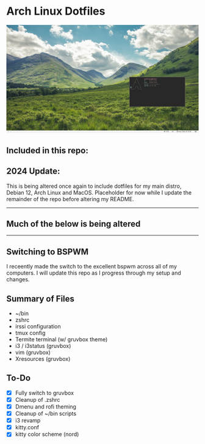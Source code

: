 # Arch Linux Dotfiles
![Arch Linux](bspwm.png)
## Included in this repo:

## 2024 Update:
This is being altered once again to include dotfiles for my main distro, Debian 12, Arch Linux and MacOS. Placeholder for now while I update the remainder of the repo before altering my README.


---
## Much of the below is being altered
---


## Switching to BSPWM
I receently made the switch to the excellent bspwm across all of my computers. I will update this repo as I progress through my setup and changes.

## Summary of Files
* ~/bin
* zshrc
* irssi configuration
* tmux config
* Termite terminal (w/ gruvbox theme)
* i3 / i3status (gruvbox)
* vim (gruvbox)
* Xresources (gruvbox)

## To-Do
- [x] Fully switch to gruvbox
- [x] Cleanup of .zshrc
- [x] Dmenu and rofi theming
- [x] Cleanup of ~/bin scripts
- [x] i3 revamp
- [x] kitty.conf
- [x] kitty color scheme (nord)
